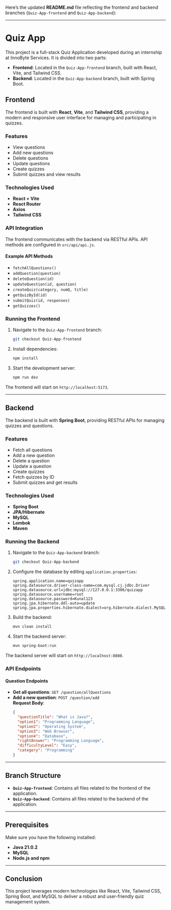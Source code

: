 Here’s the updated **README.md** file reflecting the frontend and backend branches (`Quiz-App-frontend` and `Quiz-App-backend`):  

---

# Quiz App  

This project is a full-stack Quiz Application developed during an internship at InnoByte Services. It is divided into two parts:  
- **Frontend**: Located in the `Quiz-App-frontend` branch, built with React, Vite, and Tailwind CSS.  
- **Backend**: Located in the `Quiz-App-backend` branch, built with Spring Boot.  

## Frontend  

The frontend is built with **React**, **Vite**, and **Tailwind CSS**, providing a modern and responsive user interface for managing and participating in quizzes.  

### Features  

- View questions  
- Add new questions  
- Delete questions  
- Update questions  
- Create quizzes  
- Submit quizzes and view results  

### Technologies Used  

- **React + Vite**  
- **React Router**  
- **Axios**  
- **Tailwind CSS**  

### API Integration  

The frontend communicates with the backend via RESTful APIs. API methods are configured in `src/api/api.js`.  

#### Example API Methods  

- `fetchAllQuestions()`  
- `addQuestion(question)`  
- `deleteQuestion(id)`  
- `updateQuestion(id, question)`  
- `createQuiz(category, numQ, title)`  
- `getQuizById(id)`  
- `submitQuiz(id, responses)`  
- `getQuizzes()`  

### Running the Frontend  

1. Navigate to the `Quiz-App-frontend` branch:  
   ```bash  
   git checkout Quiz-App-frontend  
   ```  

2. Install dependencies:  
   ```bash  
   npm install  
   ```  

3. Start the development server:  
   ```bash  
   npm run dev  
   ```  

The frontend will start on `http://localhost:5173`.  

---

## Backend  

The backend is built with **Spring Boot**, providing RESTful APIs for managing quizzes and questions.  

### Features  

- Fetch all questions  
- Add a new question  
- Delete a question  
- Update a question  
- Create quizzes  
- Fetch quizzes by ID  
- Submit quizzes and get results  

### Technologies Used  

- **Spring Boot**  
- **JPA/Hibernate**  
- **MySQL**  
- **Lombok**  
- **Maven**  

### Running the Backend  

1. Navigate to the `Quiz-App-backend` branch:  
   ```bash  
   git checkout Quiz-App-backend  
   ```  

2. Configure the database by editing `application.properties`:  

   ```properties  
   spring.application.name=quizapp  
   spring.datasource.driver-class-name=com.mysql.cj.jdbc.Driver  
   spring.datasource.url=jdbc:mysql://127.0.0.1:3306/quizapp  
   spring.datasource.username=root  
   spring.datasource.password=Kunal123  
   spring.jpa.hibernate.ddl-auto=update  
   spring.jpa.properties.hibernate.dialect=org.hibernate.dialect.MySQLDialect  
   ```  

3. Build the backend:  
   ```bash  
   mvn clean install  
   ```  

4. Start the backend server:  
   ```bash  
   mvn spring-boot:run  
   ```  

The backend server will start on `http://localhost:8080`.  

### API Endpoints  

#### Question Endpoints  

- **Get all questions**: `GET /question/allQuestions`  
- **Add a new question**: `POST /question/add`  
  **Request Body**:  
  ```json  
  {  
    "questionTitle": "What is Java?",  
    "option1": "Programming Language",  
    "option2": "Operating System",  
    "option3": "Web Browser",  
    "option4": "Database",  
    "rightAnswer": "Programming Language",  
    "difficultyLevel": "Easy",  
    "category": "Programming"  
  }  
  ```  

---

## Branch Structure  

- **`Quiz-App-frontend`**: Contains all files related to the frontend of the application.  
- **`Quiz-App-backend`**: Contains all files related to the backend of the application.  

---

## Prerequisites  

Make sure you have the following installed:  
- **Java 21.0.2**  
- **MySQL**  
- **Node.js and npm**  

---

## Conclusion  

This project leverages modern technologies like React, Vite, Tailwind CSS, Spring Boot, and MySQL to deliver a robust and user-friendly quiz management system.
